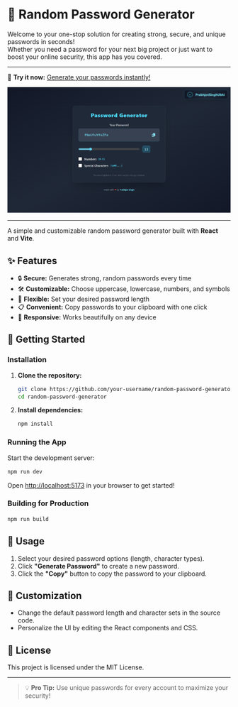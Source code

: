 # 🔐 Random Password Generator

Welcome to your one-stop solution for creating strong, secure, and unique passwords in seconds!  
Whether you need a password for your next big project or just want to boost your online security, this app has you covered.

---

<!-- Project Link -->

🚀 **Try it now:** [Generate your passwords instantly!](https://random-password-generator-eight-zeta.vercel.app/)

<!-- Project Image -->

<p align="center">
  <img src="./src/assets/image.png" alt="Random Password Generator Screenshot" width="600"/>
</p>

---

A simple and customizable random password generator built with **React** and **Vite**.

## ✨ Features

- 🔒 **Secure:** Generates strong, random passwords every time
- 🛠️ **Customizable:** Choose uppercase, lowercase, numbers, and symbols
- 📏 **Flexible:** Set your desired password length
- 📋 **Convenient:** Copy passwords to your clipboard with one click
- 📱 **Responsive:** Works beautifully on any device

## 🚀 Getting Started

### Installation

1. **Clone the repository:**
   ```bash
   git clone https://github.com/your-username/random-password-generator.git
   cd random-password-generator
   ```

2. **Install dependencies:**
   ```bash
   npm install
   ```

### Running the App

Start the development server:
```bash
npm run dev
```
Open [http://localhost:5173](http://localhost:5173) in your browser to get started!

### Building for Production

```bash
npm run build
```

## 📝 Usage

1. Select your desired password options (length, character types).
2. Click **"Generate Password"** to create a new password.
3. Click the **"Copy"** button to copy the password to your clipboard.

## 🎨 Customization

- Change the default password length and character sets in the source code.
- Personalize the UI by editing the React components and CSS.

## 📄 License

This project is licensed under the MIT License.

---

> 💡 **Pro Tip:** Use unique passwords for every account to maximize your security!
